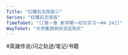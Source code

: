 ```yaml
---
Title: "红曜石文库版②"
Series: "红曜石文库版"
TimeToGet: "[[第一章 新学期～初次实习～#4 24]]"
WayToGet: "大市集西侧杂货店购买"
---
```


#英雄传说/闪之轨迹/笔记/书籍